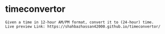 # timeconvertor
    Given a time in 12-hour AM/PM format, convert it to (24-hour) time.
    Live preview Link: https://shahbazhassan42000.github.io/timeconvertor/